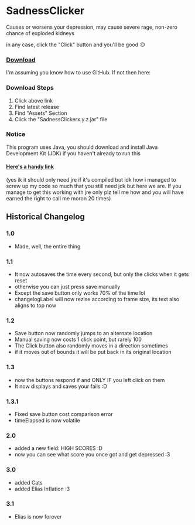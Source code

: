 # SadnessClicker
Causes or worsens your depression, may cause severe rage, non-zero chance of exploded kidneys

in any case, click the "Click" button and you'll be good :D

### [Download](https://github.com/Canary-Prism/SadnessClicker/releases/)

I'm assuming you know how to use GitHub. If not then here:

### Download Steps

1. Click above link
2. Find latest release
3. Find "Assets" Section
4. Click the "SadnessClickerx.y.z.jar" file

### Notice

This program uses Java, you should download and install Java Development Kit (JDK) if you haven't already to run this

#### [Here's a handy link](https://www.oracle.com/java/technologies/downloads/)

(yes ik it should only need jre if it's compiled but idk how i managed to screw up my code so much that you still need jdk but here we are. If you manage to get this working with jre only plz tell me how and you will have earned the right to call me moron 20 times)


## Historical Changelog

### 1.0
* Made, well, the entire thing 
### 1.1
* It now autosaves the time every second, but only the clicks when it gets reset
* otherwise you can just press save manually
* Except the save button only works 70% of the time lol
* changelogLabel will now rezise according to frame size, its text also aligns to top now
### 1.2
* Save button now randomly jumps to an alternate location
* Manual saving now costs 1 click point, but rarely 100
* The Click button also randomly moves in a direction sometimes
* if it moves out of bounds it will be put back in its original location
### 1.3
* now the buttons respond if and ONLY IF you left click on them
* It now displays and saves your fails :D
### 1.3.1
* Fixed save button cost comparison error
* timeElapsed is now volatile
### 2.0
* added a new field: HIGH SCORES :D
* now you can see what score you once got and get depressed :3
### 3.0
* added Cats
* added Elias Inflation :3
### 3.1
* Elias is now forever